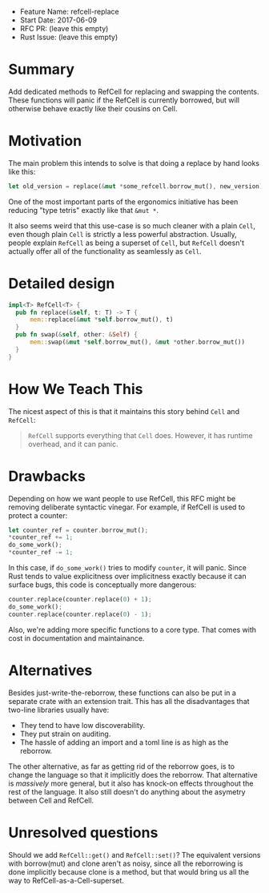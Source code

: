 - Feature Name: refcell-replace
- Start Date: 2017-06-09
- RFC PR: (leave this empty)
- Rust Issue: (leave this empty)

# Summary
[summary]: #summary

Add dedicated methods to RefCell for replacing and swapping the contents.
These functions will panic if the RefCell is currently borrowed,
but will otherwise behave exactly like their cousins on Cell.

# Motivation
[motivation]: #motivation

The main problem this intends to solve is that doing a replace by hand
looks like this:

```rust
let old_version = replace(&mut *some_refcell.borrow_mut(), new_version);
```

One of the most important parts of the ergonomics initiative has been reducing
"type tetris" exactly like that `&mut *`.

It also seems weird that this use-case is so much cleaner with a plain `Cell`,
even though plain `Cell` is strictly a less powerful abstraction.
Usually, people explain `RefCell` as being a superset of `Cell`,
but `RefCell` doesn't actually offer all of the functionality as seamlessly as `Cell`.

# Detailed design
[design]: #detailed-design

```rust
impl<T> RefCell<T> {
  pub fn replace(&self, t: T) -> T {
      mem::replace(&mut *self.borrow_mut(), t)
  }
  pub fn swap(&self, other: &Self) {
      mem::swap(&mut *self.borrow_mut(), &mut *other.borrow_mut())
  }
}
```

# How We Teach This
[how-we-teach-this]: #how-we-teach-this

The nicest aspect of this is that it maintains this story behind `Cell` and `RefCell`:

> `RefCell` supports everything that `Cell` does. However, it has runtime overhead,
> and it can panic.

# Drawbacks
[drawbacks]: #drawbacks

Depending on how we want people to use RefCell,
this RFC might be removing deliberate syntactic vinegar.
For example, if RefCell is used to protect a counter:

```rust
let counter_ref = counter.borrow_mut();
*counter_ref += 1;
do_some_work();
*counter_ref -= 1;
```

In this case, if `do_some_work()` tries to modify `counter`, it will panic.
Since Rust tends to value explicitness over implicitness exactly because it can surface bugs,
this code is conceptually more dangerous:

```rust
counter.replace(counter.replace(0) + 1);
do_some_work();
counter.replace(counter.replace(0) - 1);
```

Also, we're adding more specific functions to a core type.
That comes with cost in documentation and maintainance.

# Alternatives
[alternatives]: #alternatives

Besides just-write-the-reborrow,
these functions can also be put in a separate crate
with an extension trait.
This has all the disadvantages that two-line libraries usually have:

  * They tend to have low discoverability.
  * They put strain on auditing.
  * The hassle of adding an import and a toml line is as high as the reborrow.

The other alternative, as far as getting rid of the reborrow goes,
is to change the language so that it implicitly does the reborrow.
That alternative is *massively* more general,
but it also has knock-on effects throughout the rest of the language.
It also still doesn't do anything about the asymetry between Cell and RefCell.

# Unresolved questions
[unresolved]: #unresolved-questions

Should we add `RefCell::get()` and `RefCell::set()`?
The equivalent versions with borrow(mut) and clone aren't as noisy,
since all the reborrowing is done implicitly because clone is a method,
but that would bring us all the way to RefCell-as-a-Cell-superset.
